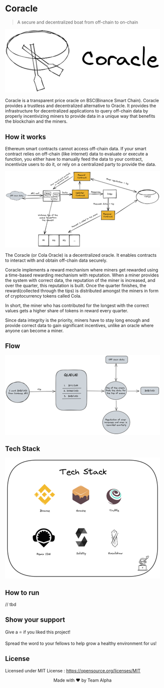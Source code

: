 # Coracle

> A secure and decentralized boat from off-chain to on-chain

![Coracle Cover](./assets/coracle_cover.png)

Coracle is a transparent price oracle on BSC(Binance Smart Chain). Coracle provides a trustless and decentralized alternative to Oracle. It provides the infrastructure for decentralized applications to query off-chain data by properly incentivizing miners to provide data in a unique way that benefits the blockchain and the miners.

## How it works

Ethereum smart contracts cannot access off-chain data. If your smart contract relies on off-chain (like internet) data to evaluate or execute a function, you either have to manually feed the data to your contract, incentivize users to do it, or rely on a centralized party to provide the data.

![how it works](./assets/howitworks.png)

The Coracle (or Cola Oracle) is a decentralized oracle. It enables contracts to interact with and obtain off-chain data securely.

Coracle implements a reward mechanism where miners get rewarded using a time-based rewarding mechanism with reputation. When a miner provides the system with correct data, the reputation of the miner is increased, and over the quarter, this reputation is built. Once the quarter finishes, the reward(collected through the tips) is distributed amongst the miners in form of cryptocurrency tokens called Cola.

In short, the miner who has contributed for the longest with the correct values gets a higher share of tokens in reward every quarter.

Since data integrity is the priority, miners have to stay long enough and provide correct data to gain significant incentives, unlike an oracle where anyone can become a miner.

## Flow

![flowchart](./assets/flowchart.png)

## Tech Stack

![tech stack](./assets/techstack.png)

## How to run

// tbd

## Show your support

Give a ⭐ if you liked this project!

Spread the word to your fellows to help grow a healthy environment for us!

## License

Licensed under MIT License : https://opensource.org/licenses/MIT

<p align="center">Made with ❤ by Team Alpha</p>
